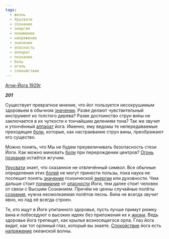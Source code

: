 ```yaml
---
tags:
  - жизнь
  - Урусвати
  - сознание
  - энергия
  - понимание
  - напряжение
  - значение
  - опасность
  - аппарат
  - познание
  - боль
  - огонь
  - спокойствие
---
```

[Агни-Йога 1929г](https://127.0.0.1:4002/agni/1929)

___201___

Существует превратное мнение, что йог пользуется несокрушимым здоровьем в обычном [значении](../../../tags/#[значение](../../../tags/#значение)). Разве делают чувствительный инструмент из толстого дерева? Разве достоинство струн ви́ны не заключается в их чуткости к тончайшим делениям тона? Так же звучит и утончённый [аппарат](../../../tags/#аппарат) йога. Именно, ему ведомы те непередаваемые преходящие [боли](../../../tags/#боль), которые, как настраивание струн вины, преображают его существо.   

Можно понять, что Мы не будем преувеличивать безопасность стези Йоги. Как можно миновать [боли](../../../tags/#боль) при перерождении центров? [Огонь](../../../tags/#огонь) [познания](../../../tags/#познание) остаётся жгучим.   

[Урусвати](../../../tags/#Урусвати) знает, что сказанное не отвлечённый символ. Все обычные определения этих [болей](../../../tags/#боль) не могут принести пользы, пока наука не поспешит понять [значение](../../../tags/#значение) психической [энергии](../../../tags/#энергия) или духовности. Чем дальше стоит [понимание](../../../tags/#понимание) от [опасности](../../../tags/#опасность) Йоги, тем далее стоит человек от связи с Высшим Сознанием. Причём не ценны случайные полёты [сознания](../../../tags/#сознание), нужна несмолкаемая полётов песнь. Ви́на не всегда звучит явно, но лад её всегда строен.   

Те, кто ищут в Йоге упитанного здоровья, пусть лучше примут рюмку вина и побеседуют о высоких идеях без приложения их к [жизни](../../../tags/#жизнь). Ведь здоровье йога трепещет, как крылья возносящегося орла. Глаз йога видит, как тот орлиный глаз, который вы знаете. [Спокойствие](../../../tags/#спокойствие) йога есть [напряжение](../../../tags/#напряжение) океанской волны.